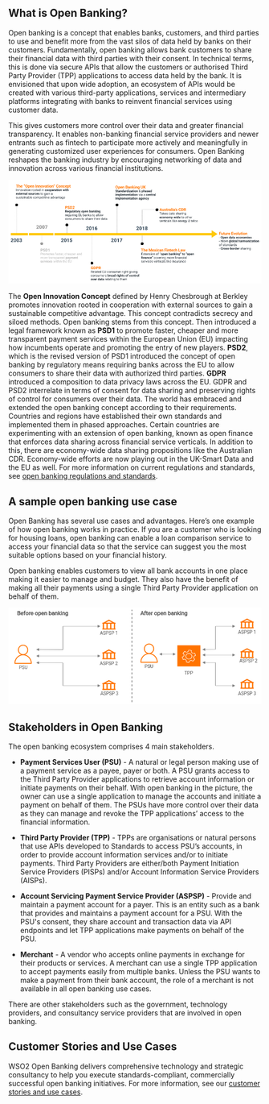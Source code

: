 ## What is Open Banking?

Open banking is a concept that enables banks, customers, and third parties to use and benefit more from the vast silos 
of data held by banks on their customers. Fundamentally, open banking allows bank customers to share their financial 
data with third parties with their consent. In technical terms, this is done via secure APIs that allow the customers 
or authorised Third Party Provider (TPP) applications to access data held by the bank. It is envisioned that upon wide adoption, an 
ecosystem of APIs would be created with various third-party applications, services and intermediary platforms 
integrating with banks to reinvent financial services using customer data. 

This gives customers more control over their data and greater financial transparency. It enables non-banking financial 
service providers and newer entrants such as fintech to participate more actively and meaningfully in generating 
customized user experiences for consumers. Open Banking reshapes the banking industry by encouraging networking of data 
and innovation across various financial institutions.

![conceptual evolution of ob](../assets/img/get-started/open-banking/conceptual-evolution-of-open-banking-globally.png)

The **Open Innovation Concept** defined by Henry Chesbrough at Berkley promotes innovation rooted in cooperation with 
external sources to gain a sustainable competitive advantage. This concept contradicts secrecy and siloed methods. 
Open banking stems from this concept.  Then introduced a legal framework known as **PSD1** to promote faster, cheaper and 
more transparent payment services within the European Union (EU) impacting how incumbents operate and promoting the 
entry of new players. **PSD2**, which is the revised version of PSD1 introduced the concept of open banking by regulatory 
means requiring banks across the EU to allow consumers to share their data with authorized third parties. **GDPR** 
introduced a composition to data privacy laws across the EU. GDPR and PSD2 interrelate in terms of consent for data 
sharing and preserving rights of control for consumers over their data. The world has embraced and extended the open 
banking concept according to their requirements. Countries and regions have established their own standards and 
implemented them in phased approaches. Certain countries are experimenting with an extension of open banking, known 
as open finance that enforces data sharing across financial service verticals. In addition to this, there are 
economy-wide data sharing propositions like the Australian CDR.  Economy-wide efforts are now playing out in the 
UK-Smart Data and the EU as well. For more information on current regulations and standards, see 
[open banking regulations and standards](regulations-and-standards.md).

## A sample open banking use case

Open Banking has several use cases and advantages. Here’s one example of how open banking works in practice. 
If you are a customer who is looking for housing loans, open banking can enable a loan comparison service to access 
your financial data so that the service can suggest you the most suitable options based on your financial history.  

Open banking enables customers to view all bank accounts in one place making it easier to manage and budget. 
They also have the benefit of making all their payments using a single Third Party Provider application on behalf 
of them.

![before and after open banking](../assets/img/get-started/open-banking/before-after-ob.png)

## Stakeholders in Open Banking
   
The open banking ecosystem comprises 4 main stakeholders.
   
   * **Payment Services User (PSU)** - A natural or legal person making use of a payment service as a payee, payer or 
   both. A PSU grants access to the Third Party Provider applications to retrieve account information or initiate 
   payments on their behalf. With open banking in the picture, the owner can use a single application to manage the 
   accounts and initiate a payment on behalf of them. The PSUs have more control over their data as they can 
   manage and revoke the TPP applications’ access to the financial information.
   
   * **Third Party Provider (TPP)** - TPPs are organisations or natural persons that use APIs developed 
   to Standards to access PSU’s accounts, in order to provide account information services and/or to initiate 
   payments. Third Party Providers are either/both Payment Initiation Service Providers (PISPs) and/or Account 
   Information Service Providers (AISPs).
   
   * **Account Servicing Payment Service Provider (ASPSP)** -  Provide and maintain a payment account for a payer. This 
   is an entity such as a bank that provides and maintains a payment account for a PSU. With the PSU's consent, 
   they share account and transaction data via API endpoints and let TPP applications make payments on behalf of the 
   PSU. 
   
   * **Merchant** - A vendor who accepts online payments in exchange for their products or services. A merchant can 
   use a single TPP application to accept payments easily from multiple banks. Unless the PSU wants to 
   make a payment from their bank account, the role of a merchant is not available in all open banking use cases.
   
 There are other stakeholders such as the government, technology providers, and consultancy service providers that 
 are involved in open banking.

## Customer Stories and Use Cases
WSO2 Open Banking delivers comprehensive technology and strategic consultancy to help you execute 
standards-compliant, commercially successful open banking initiatives. For more information, see our [customer stories 
and use cases](https://wso2.com/solutions/financial/open-banking/#customer-stories-and-use-cases).
